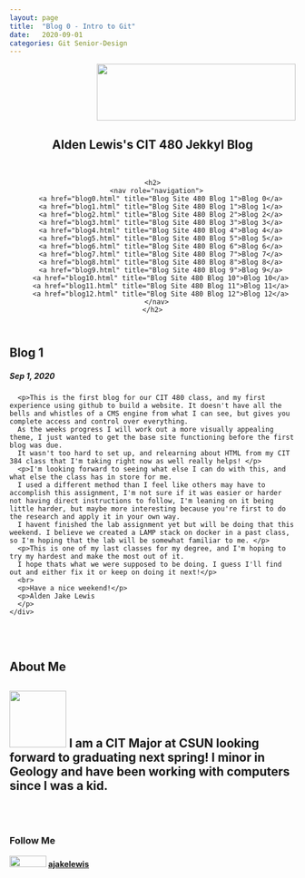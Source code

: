 ```yaml
---
layout: page
title:  "Blog 0 - Intro to Git"
date:   2020-09-01 
categories: Git Senior-Design
---
```

<html lang="en">
  <head>
    <title>CIT 480 Blog</title>
    <link rel="stylesheet" href="/style.css" />
  </head>
  <header>
    <div class="header">
<div style="text-align: right"><img src="https://www.csun.edu/sites/default/themes/csun/logo.png" height=100 width=350></div>
  <c><h2>Alden Lewis's CIT 480 Jekkyl Blog</h2></c>
</div>
<br>
 
    <h2>
      <nav role="navigation">
        <a href="blog0.html" title="Blog Site 480 Blog 1">Blog 0</a>
		<a href="blog1.html" title="Blog Site 480 Blog 1">Blog 1</a>
        <a href="blog2.html" title="Blog Site 480 Blog 2">Blog 2</a>
        <a href="blog3.html" title="Blog Site 480 Blog 3">Blog 3</a>
		<a href="blog4.html" title="Blog Site 480 Blog 4">Blog 4</a>
		<a href="blog5.html" title="Blog Site 480 Blog 5">Blog 5</a>
		<a href="blog6.html" title="Blog Site 480 Blog 6">Blog 6</a>
		<a href="blog7.html" title="Blog Site 480 Blog 7">Blog 7</a>
		<a href="blog8.html" title="Blog Site 480 Blog 8">Blog 8</a>
		<a href="blog9.html" title="Blog Site 480 Blog 9">Blog 9</a>
		<a href="blog10.html" title="Blog Site 480 Blog 10">Blog 10</a>
		<a href="blog11.html" title="Blog Site 480 Blog 11">Blog 11</a>
		<a href="blog12.html" title="Blog Site 480 Blog 12">Blog 12</a>
      </nav>
    </h2>
  </header>

<div class="row">
  <div class="leftcolumn">
    <div class="card">
      <h2>Blog 1</h2>
      <h5> Sep 1, 2020</h5>
     
      <p>This is the first blog for our CIT 480 class, and my first experience using github to build a website. It doesn't have all the bells and whistles of a CMS engine from what I can see, but gives you complete access and control over everything.
	  As the weeks progress I will work out a more visually appealing theme, I just wanted to get the base site functioning before the first blog was due. 
	  It wasn't too hard to set up, and relearning about HTML from my CIT 384 class that I'm taking right now as well really helps! </p>
	  <p>I'm looking forward to seeing what else I can do with this, and what else the class has in store for me.
	  I used a different method than I feel like others may have to accomplish this assignment, I'm not sure if it was easier or harder not having direct instructions to follow, I'm leaning on it being little harder, but maybe more interesting because you're first to do the research and apply it in your own way.
	  I havent finished the lab assignment yet but will be doing that this weekend. I believe we created a LAMP stack on docker in a past class, so I'm hoping that the lab will be somewhat familiar to me. </p>
	  <p>This is one of my last classes for my degree, and I'm hoping to try my hardest and make the most out of it. 
	  I hope thats what we were supposed to be doing. I guess I'll find out and either fix it or keep on doing it next!</p>
	  <br>
	  <p>Have a nice weekend!</p>
	  <p>Alden Jake Lewis
	  </p>
    </div>
  </div>
  <br>
  <br>
  <div class="rightcolumn">
    <div class="card">
      <h2>About Me</h2>
	  <h2><c><img src="https://ajakelewis.github.io/ajakelewis/me.jpg" height=100 width=100>  I am a CIT Major at CSUN looking forward to graduating next spring! I minor in Geology and have been working with computers since I was a kid.</c></h2>
    <br>
	<br>
	<div class="card">
      <h3>Follow Me</h3>
      <p><img src="https://github.githubassets.com/images/modules/logos_page/GitHub-Logo.png" height=20 width=65><strong>   <a href="https://ajakelewis.github.io/ajakelewis/">ajakelewis</a></strong></p>
</div>